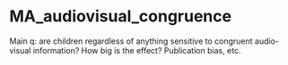 # MA_audiovisual_congruence
Main q: are children regardless of anything sensitive to congruent audio-visual information? How big is the effect? Publication bias, etc.
